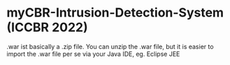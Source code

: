 # myCBR-Intrusion-Detection-System (ICCBR 2022) 

.war ist basically a .zip file. You can unzip the .war file, but it is easier to import the .war file per se via your Java IDE, eg. Eclipse JEE
